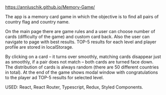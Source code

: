 https://annluschik.github.io/Memory-Game/

The app is a memory card game in which the objective is to find all pairs of country flag and country name.

On the main page there are game rules and a user can choose number of cards (difficulty of the game) and custom card back. Also the user can navigate to page with best results. TOP-5 results for each level and player profile are stored in localStorage.

By clicking on a card – it turns over smoothly, matching cards disappear just as smoothly, if a pair does not match – both cards are turned face down.
The distribution of cards is always random (there are 50 different countries in total). At the end of the game shows modal window with congratulations to the player ad TOP-5 results for selected level.

USED: React, React Router, Typescript, Redux, Styled Components. 
